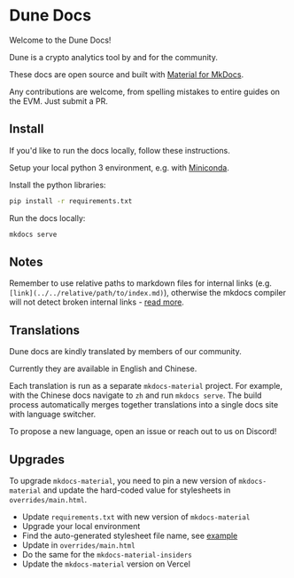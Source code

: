 # Dune Docs

Welcome to the Dune Docs!

Dune is a crypto analytics tool by and for the community.

These docs are open source and built with [Material for MkDocs](https://squidfunk.github.io/mkdocs-material).

Any contributions are welcome, from spelling mistakes to entire guides on the EVM. Just submit a PR.

## Install

If you'd like to run the docs locally, follow these instructions.

Setup your local python 3 environment, e.g. with [Miniconda](https://docs.conda.io/en/latest/miniconda.html).

Install the python libraries:

```bash
pip install -r requirements.txt
```

Run the docs locally:

```bash
mkdocs serve
```

## Notes

Remember to use relative paths to markdown files for internal links (e.g. `[link](../../relative/path/to/index.md)`), otherwise the mkdocs compiler will not detect broken internal links - [read more](/index.md).

## Translations

Dune docs are kindly translated by members of our community.

Currently they are available in English and Chinese.

Each translation is run as a separate `mkdocs-material` project. For example, with the Chinese docs navigate to `zh` and run `mkdocs serve`. The build process automatically merges together translations into a single docs site with language switcher.

To propose a new language, open an issue or reach out to us on Discord!

## Upgrades

To upgrade `mkdocs-material`, you need to pin a new version of `mkdocs-material` and update the hard-coded value for stylesheets in `overrides/main.html`.

- Update `requirements.txt` with new version of `mkdocs-material`
- Upgrade your local environment
- Find the auto-generated stylesheet file name, see [example](https://github.com/squidfunk/mkdocs-material/tree/8.5.11/material/assets/stylesheets)
- Update in `overrides/main.html`
- Do the same for the `mkdocs-material-insiders`
- Update the `mkdocs-material` version on Vercel
